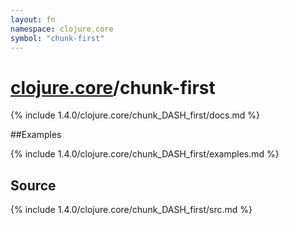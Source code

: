 ```yaml
---
layout: fn
namespace: clojure.core
symbol: "chunk-first"
---
```


# [clojure.core](../)/chunk-first

{% include 1.4.0/clojure.core/chunk_DASH_first/docs.md %}

##Examples

{% include 1.4.0/clojure.core/chunk_DASH_first/examples.md %}
## Source
{% include 1.4.0/clojure.core/chunk_DASH_first/src.md %}

